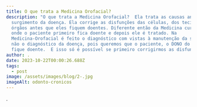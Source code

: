 ```yaml
---
title: O que trata a Medicina Orofacial?
description: "O que trata a Medicina Orofacial?  Ela trata as causas antes do
  surgimento da doença. Ela corrige as disfunções das células, dos tecidos e dos
  órgãos antes que eles fiquem doentes. Diferente então da Medicina curativa
  onde o paciente primeiro fica doente e depois ele é tratado. Na
  Medicina-Orofacial é feito o diagnóstico com vistas à manutenção da saúde e
  não o diagnóstico da doença, pois queremos que o paciente, o DONO do dente não
  fique doente.  E isso só é possível se primeiro corrigirmos as disfunções. "
author: .
date: 2023-10-22T00:00:26.688Z
tags:
  - post
image: /assets/images/blog/2-.jpg
imageAlt: odonto-cronicos
---
```

.
